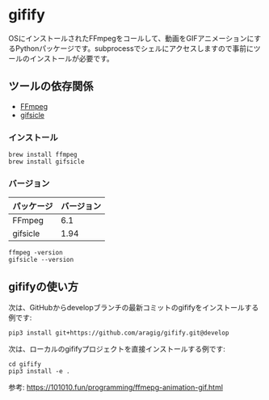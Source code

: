 # gifify

OSにインストールされたFFmpegをコールして、動画をGIFアニメーションにするPythonパッケージです。subprocessでシェルにアクセスしますので事前にツールのインストールが必要です。



## ツールの依存関係
- [FFmpeg](https://ffmpeg.org/)
- [gifsicle](https://www.lcdf.org/gifsicle/)


### インストール
```shell
brew install ffmpeg
brew install gifsicle
```


### バージョン

| パッケージ | バージョン |
|:-----------|:-----------|
| FFmpeg     | 6.1        |
| gifsicle   | 1.94       |

```shell
ffmpeg -version
gifsicle --version
```


## gififyの使い方

次は、GitHubからdevelopブランチの最新コミットのgififyをインストールする例です:

```shell
pip3 install git+https://github.com/aragig/gifify.git@develop
```

次は、ローカルのgififyプロジェクトを直接インストールする例です:

```shell
cd gifify
pip3 install -e .
```

参考: https://101010.fun/programming/ffmepg-animation-gif.html
